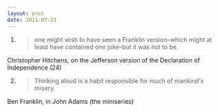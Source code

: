 ```yaml
---
layout: post
date: 2011-07-21
---
```


1. >one might wish to have seen a Franklin version–which might at least have contained one joke–but it was not to be.

Christopher Hitchens, on the Jefferson version of the Declaration of Independence (24)

2. >Thinking aloud is a habit responsible for much of mankind's misery.

Ben Franklin, in John Adams (the miniseries)
